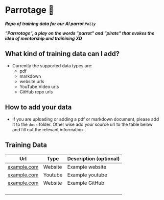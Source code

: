 # Parrotage 🦜

***Repo of training data for our AI parrot `Polly`***

***"Parrrotage", a play on the words "parrot" and "pirate" that evokes the idea of mentorship and trainining XD***

## What kind of training data can I add?

- Currently the supported data types are:
  - pdf
  - markdown
  - website urls
  - YouTube Video urls
  - GitHub repo urls

## How to add your data

- If you are uploading or adding a pdf or markdown document, please add it to the `docs` folder. Other wise add your source url to the table below and fill out the relevant information.

## Training Data
| Url | Type | Description (optional) |
|---|---|---|
| [example.com](https://example.com) | Website | Example website |
| [example.com](https://youtube.com) | Youtube | Example youtube |
| [example.com](https://example.com) | Website | Example GitHub  |
|  |  |  |
|  |  |  |
|  |  |  |
|  |  |  |
